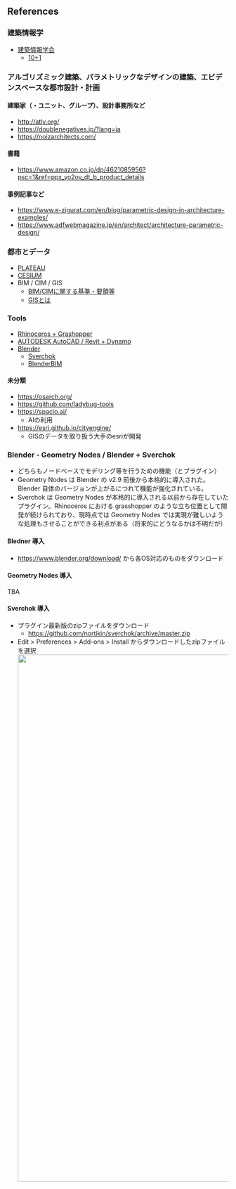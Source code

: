 ## References

### 建築情報学

- [建築情報学会](https://ais-j.org/)
  - [10+1](https://www.10plus1.jp/)

### アルゴリズミック建築、パラメトリックなデザインの建築、エビデンスベースな都市設計・計画

#### 建築家（・ユニット、グループ）、設計事務所など

- http://atlv.org/
- https://doublenegatives.jp/?lang=ja
- https://noizarchitects.com/

#### 書籍

- https://www.amazon.co.jp/dp/4621085956?psc=1&ref=ppx_yo2ov_dt_b_product_details

#### 事例記事など

- https://www.e-zigurat.com/en/blog/parametric-design-in-architecture-examples/
- https://www.adfwebmagazine.jp/en/architect/architecture-parametric-design/

### 都市とデータ

- [PLATEAU](https://www.mlit.go.jp/plateau/)
- [CESIUM](https://cesium.com/)
- BIM / CIM / GIS
  - [BIM/CIMに関する基準・要領等](https://www.mlit.go.jp/tec/tec_tk_000037.html)
  - [GISとは](https://www.mlit.go.jp/kokudoseisaku/kokudoseisaku_tk1_000041.html)
  
### Tools

- [Rhinoceros + Grashopper](https://www.applicraft.com/products/rhinoceros/grasshopper/)
- [AUTODESK AutoCAD / Revit + Dynamo](https://github.com/DynamoDS/Dynamo)
- [Blender](https://blender.org/)
  - [Sverchok](https://github.com/nortikin/sverchok)
  - [BlenderBIM](https://blenderbim.org/)

#### 未分類
- https://osarch.org/
- https://github.com/ladybug-tools
- https://spacio.ai/
  - AIの利用
- https://esri.github.io/cityengine/
  - GISのデータを取り扱う大手のesriが開発

### Blender - Geometry Nodes / Blender +  Sverchok

- どちらもノードベースでモデリング等を行うための機能（とプラグイン）
- Geometry Nodes は Blender の v2.9 前後から本格的に導入された。Blender 自体のバージョンが上がるにつれて機能が強化されている。
- Sverchok は Geometry Nodes が本格的に導入される以前から存在していたプラグイン。Rhinoceros における grasshopper のような立ち位置として開発が続けられており、現時点では Geometry Nodes では実現が難しいような処理もさせることができる利点がある（将来的にどうなるかは不明だが）

#### Bledner 導入

- https://www.blender.org/download/ から各OS対応のものをダウンロード

#### Geometry Nodes 導入

TBA

#### Sverchok 導入

- プラグイン最新版のzipファイルをダウンロード
  - https://github.com/nortikin/sverchok/archive/master.zip
- Edit > Preferences > Add-ons > Install からダウンロードしたzipファイルを選択
  <img src="./fig2.webp" width="1200px">
